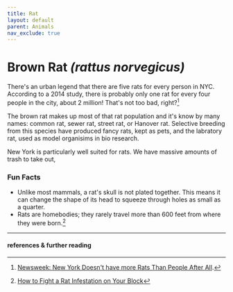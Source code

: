 ```yaml
---
title: Rat
layout: default
parent: Animals
nav_exclude: true
---
```


# Brown Rat *(rattus norvegicus)*
There's an urban legend that there are five rats for every person in NYC. According to a 2014 study, there is probably only one rat for every four people in the city, about 2 million! That's not too bad, right?[^1]

The brown rat makes up most of that rat population and it's know by many names: common rat, sewer rat, street rat, or Hanover rat. Selective breeding from this species have produced fancy rats, kept as pets, and the labratory rat, used as model organisims in bio research. 

New York is particularly well suited for rats. We have massive amounts of trash to take out, 

### Fun Facts
- Unlike most mammals, a rat's skull is not plated together. This means it can change the shape of its head to squeeze through holes as small as a quarter.
- Rats are homebodies; they rarely travel more than 600 feet from where they were born.[^2]

-----
#### references & further reading
[^1]: [Newsweek: New York Doesn't have more Rats Than People After All](https://www.newsweek.com/rat-rodent-new-york-city-rat-new-york-city-rats-nyc-rat-282809).
[^2]: [How to Fight a Rat Infestation on Your Block](https://web.archive.org/web/20150505080530/http://www.dnainfo.com/new-york/20140814/upper-west-side/how-fight-rat-infestation-on-your-block)